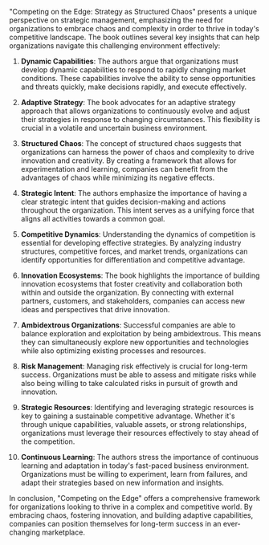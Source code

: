 "Competing on the Edge: Strategy as Structured Chaos" presents a unique perspective on strategic management, emphasizing the need for organizations to embrace chaos and complexity in order to thrive in today's competitive landscape. The book outlines several key insights that can help organizations navigate this challenging environment effectively:

1. **Dynamic Capabilities**: The authors argue that organizations must develop dynamic capabilities to respond to rapidly changing market conditions. These capabilities involve the ability to sense opportunities and threats quickly, make decisions rapidly, and execute effectively.

2. **Adaptive Strategy**: The book advocates for an adaptive strategy approach that allows organizations to continuously evolve and adjust their strategies in response to changing circumstances. This flexibility is crucial in a volatile and uncertain business environment.

3. **Structured Chaos**: The concept of structured chaos suggests that organizations can harness the power of chaos and complexity to drive innovation and creativity. By creating a framework that allows for experimentation and learning, companies can benefit from the advantages of chaos while minimizing its negative effects.

4. **Strategic Intent**: The authors emphasize the importance of having a clear strategic intent that guides decision-making and actions throughout the organization. This intent serves as a unifying force that aligns all activities towards a common goal.

5. **Competitive Dynamics**: Understanding the dynamics of competition is essential for developing effective strategies. By analyzing industry structures, competitive forces, and market trends, organizations can identify opportunities for differentiation and competitive advantage.

6. **Innovation Ecosystems**: The book highlights the importance of building innovation ecosystems that foster creativity and collaboration both within and outside the organization. By connecting with external partners, customers, and stakeholders, companies can access new ideas and perspectives that drive innovation.

7. **Ambidextrous Organizations**: Successful companies are able to balance exploration and exploitation by being ambidextrous. This means they can simultaneously explore new opportunities and technologies while also optimizing existing processes and resources.

8. **Risk Management**: Managing risk effectively is crucial for long-term success. Organizations must be able to assess and mitigate risks while also being willing to take calculated risks in pursuit of growth and innovation.

9. **Strategic Resources**: Identifying and leveraging strategic resources is key to gaining a sustainable competitive advantage. Whether it's through unique capabilities, valuable assets, or strong relationships, organizations must leverage their resources effectively to stay ahead of the competition.

10. **Continuous Learning**: The authors stress the importance of continuous learning and adaptation in today's fast-paced business environment. Organizations must be willing to experiment, learn from failures, and adapt their strategies based on new information and insights.

In conclusion, "Competing on the Edge" offers a comprehensive framework for organizations looking to thrive in a complex and competitive world. By embracing chaos, fostering innovation, and building adaptive capabilities, companies can position themselves for long-term success in an ever-changing marketplace.